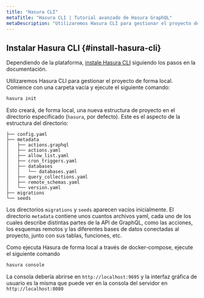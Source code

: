 ```yaml
---
title: "Hasura CLI"
metaTitle: "Hasura CLI | Tutorial avanzado de Hasura GraphQL"
metaDescription: "Utilizaremos Hasura CLI para gestionar el proyecto de forma local. Comience con una carpeta vacía y ejecute el siguiente comando"
---
```


## Instalar Hasura CLI {#install-hasura-cli}

Dependiendo de la plataforma, [instale Hasura CLI](https://hasura.io/docs/latest/graphql/core/hasura-cli/install-hasura-cli/) siguiendo los pasos en la documentación.

Utilizaremos Hasura CLI para gestionar el proyecto de forma local. Comience con una carpeta vacía y ejecute el siguiente comando:

```bash
hasura init
```

Esto creará, de forma local, una nueva estructura de proyecto en el directorio especificado (`hasura`, por defecto). Este es el aspecto de la estructura del directorio:

```
├── config.yaml
├── metadata
│   ├── actions.graphql
│   ├── actions.yaml
│   ├── allow_list.yaml
│   ├── cron_triggers.yaml
│   ├── databases
│   │   └── databases.yaml
│   ├── query_collections.yaml
│   ├── remote_schemas.yaml
│   └── version.yaml
├── migrations
└── seeds
```

Los directorios `migrations` y `seeds` aparecen vacíos inicialmente. El directorio `metadata` contiene unos cuantos archivos yaml, cada uno de los cuales describe distintas partes de la API de GraphQL, como las acciones, los esquemas remotos y las diferentes bases de datos conectadas al proyecto, junto con sus tablas, funciones, etc.

Como ejecuta Hasura de forma local a través de docker-compose, ejecute el siguiente comando

```bash
hasura console
```

La consola debería abrirse en `http://localhost:9695` y la interfaz gráfica de usuario es la misma que puede ver en la consola del servidor en `http://localhost:8080`
